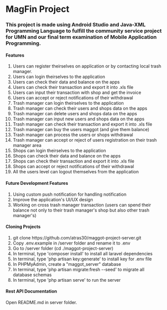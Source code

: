 # MagFin Project
### This project is made using Android Studio and Java-XML Programming Language to fulfill the community service project for UMN and our final term examination of Mobile Application Programming.

#### Features
<ol>
  <li>Users can register theirselves on application or by contacting local trash manager.</li>
  <li>Users can login theirselves to the application</li>
  <li>Users can check their data and balance on the apps</li>
  <li>Users can check their transaction and export it into .xls file</li>
  <li>Users can input their transaction with shop and get the invoice</li>
  <li>Users can accept or reject notifications of their withdrawal</li>
  <li>Trash manager can login theirselves to the application</li>
  <li>Trash manager can check their users and shops data on the apps</li>
  <li>Trash manager can delete users and shops data on the apps</li>
  <li>Trash manager can input new users and shops data on the apps</li>
  <li>Trash manager can check their transaction and export it into .xls file</li>
  <li>Trash manager can buy the users maggot (and give them balance)</li>
  <li>Trash manager can process the users or shops withdrawal</li>
  <li>Trash manager can accept or reject of users registration on their trash manager area</li>
  <li>Shops can login theirselves to the application</li>
  <li>Shops can check their data and balance on the apps</li>
  <li>Shops can check their transaction and export it into .xls file</li>
  <li>Shops can accept or reject notifications of their withdrawal</li>
  <li>All the users level can logout themselves from the application</li>
</ol>

#### Future Development Features
<ol>
  <li>Using custom push notification for handling notification</li>
  <li>Improve the application's UI/UX design</li>
  <li>Working on cross trash manager transaction (users can spend their balance not only to their trash manager's shop but also other trash manager's)</li>
</ol>

#### Cloning Projects
<ol>
  <li>git clone https://github.com/atras30/maggot-project-server.git</li>
  <li>Copy .env.example in /server folder and rename it to .env</li>
  <li>Go to /server folder (cd ./maggot-project-server)</li>
  <li>In terminal, type 'composer install' to install all laravel dependencies</li>
  <li>In terminal, type 'php artisan key:generate' to install key for .env file</li>
  <li>In PHPMyAdmin, create a "maggot_server" database</li>
  <li>In terminal, type 'php artisan migrate:fresh --seed' to migrate all database schemas</li>
  <li>In terminal, type 'php artisan serve' to run the server</li>
</ol>

#### Rest API Documentation
Open README.md in server folder.
